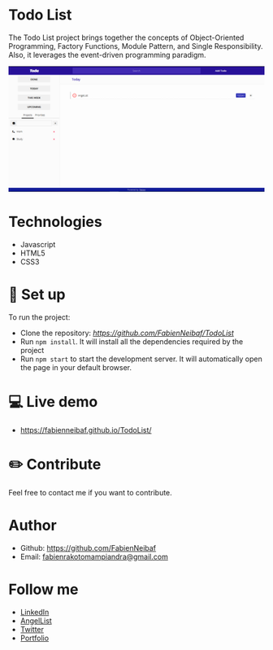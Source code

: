 # Todo List

The Todo List project brings together the concepts of Object-Oriented Programming, Factory Functions, Module Pattern, and Single Responsibility.  
Also, it leverages the event-driven programming paradigm. 

![Todo App](https://github.com/FabienNeibaf/Portfolio/blob/master/src/images/Tada.png)

# Technologies
- Javascript
- HTML5
- CSS3

# :electric_plug: Set up

To run the project:

- Clone the repository: _https://github.com/FabienNeibaf/TodoList_
- Run `npm install`. It will install all the dependencies required by the project
- Run `npm start` to start the development server. It will automatically open the page in your default browser.

# :computer: Live demo

- https://fabienneibaf.github.io/TodoList/

# :pencil2: Contribute
Feel free to contact me if you want to contribute.

# Author
- Github: https://github.com/FabienNeibaf
- Email: fabienrakotomampiandra@gmail.com

# Follow me
- [LinkedIn](https://www.linkedin.com/in/fabien-rakotomampiandra-96567b17b/)
- [AngelList](https://angel.co/fabien-rakotomampiandra)
- [Twitter](https://twitter.com/Neibaflintone)
- [Portfolio](https://fabienneibaf.github.io/Portfolio/)
